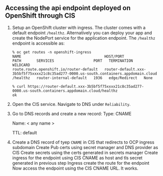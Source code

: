 ## Accessing the api endpoint deployed on OpenShift through CIS

1. Setup an OpenShift cluster with ingress. The cluster comes with a default endpoint `/healthz`. Alternatively you can deploy your app and create the NodePort service for the application endpoint.
   The `/healthz` endpoint is accessible as:
   ```
   % oc get routes -n openshift-ingress
   NAME                                      HOST/PORT                                                                               PATH       SERVICES                  PORT   TERMINATION     WILDCARD
   route.route.openshift.io/router-default   router-default.xxx-3b5bf5f75xxxx21c8c35ad277-0000.us-south.containers.appdomain.cloud   /healthz   router-internal-default   1936   edge/Redirect   None

   % curl https://router-default.xxx-3b5bf5f75xxxx21c8c35ad277-0000.us-south.containers.appdomain.cloud/healthz
   ok
   ```
2. Open the CIS service. Navigate to DNS under `Reliability`.
3. Go to DNS records and create a new record:
   Type: CNAME
   
   Name: < any name >

   TTL: default

   
5. Create a DNS record of tyep `CNAME` in CIS that redirects to OCP ingress subdomain
    Create Pub certs using secret manager and DNS provider as CIS
    Create secrets using the certs generated in secrets manager
    Create ingress for the endpoint using CIS CNAME as host and tls secret generated in previous step
    Ingress create the route for the endpoint
    Now access the endpoint using the CIS CNAME URL. It works.


